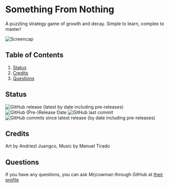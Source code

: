 # Something From Nothing



A puzzling strategy game of growth and decay. Simple to learn, complex to master!



![Screencap](screencap.png)

## Table of Contents
1. [Status](#status)
2. [Credits](#credits)
3. [Questions](#questions)













## Status

![GitHub release (latest by date including pre-releases)](https://img.shields.io/github/v/release/Mrjcowman/SomethingFromNothing?include_prereleases&style=for-the-badge)
![GitHub (Pre-)Release Date](https://img.shields.io/github/release-date-pre/Mrjcowman/SomethingFromNothing?style=for-the-badge)
![GitHub last commit](https://img.shields.io/github/last-commit/Mrjcowman/SomethingFromNothing?style=for-the-badge)
![GitHub commits since latest release (by date including pre-releases)](https://img.shields.io/github/commits-since/Mrjcowman/SomethingFromNothing/latest?include_prereleases&style=for-the-badge)

## Credits
Art by Andriezl Juangco, Music by Manuel Tirado

## Questions
If you have any questions, you can ask Mrjcowman through GitHub at [their profile](https://github.com/Mrjcowman)

